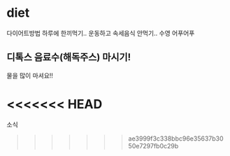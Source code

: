 # diet
다이어트방법
하루에 한끼먹기..
운동하고 속세음식 안먹기..
수영 어푸어푸
## 디톡스 음료수(해독주스) 마시기! ##
물을 많이 마셔요!!

<<<<<<< HEAD
=======
소식
>>>>>>> ae3999f3c338bbc96e35637b3050e7297fb0c29b
